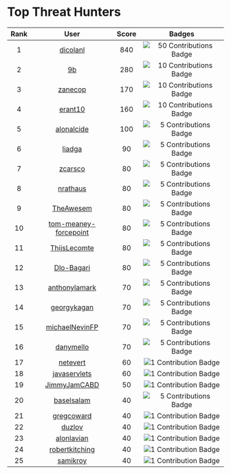 # Top Threat Hunters 
|Rank|User|Score|Badges|
|:---:|:---:|:---:|:---:|
|1|[dicolanl](https://www.github.com/dicolanl) | 840 | ![50 Contributions Badge](https://sentineltelemetry.blob.core.windows.net/badgeimages/Frame%2027.png)|
|2|[9b](https://www.github.com/9b) | 280 | ![10 Contributions Badge](https://sentineltelemetry.blob.core.windows.net/badgeimages/Frame%2025.png)|
|3|[zanecop](https://www.github.com/zanecop) | 170  | ![10 Contributions Badge](https://sentineltelemetry.blob.core.windows.net/badgeimages/Frame%2025.png)|
|4|[erant10](https://www.github.com/erant10) | 160 | ![10 Contributions Badge](https://sentineltelemetry.blob.core.windows.net/badgeimages/Frame%2025.png)|
|5|[alonalcide](https://www.github.com/alonalcide) | 100 | ![5 Contributions Badge](https://sentineltelemetry.blob.core.windows.net/badgeimages/Frame%2024.png)|
|6|[liadga](https://www.github.com/liadga) | 90 | ![5 Contributions Badge](https://sentineltelemetry.blob.core.windows.net/badgeimages/Frame%2024.png)|
|7|[zcarsco](https://www.github.com/zcarsco) | 80 | ![5 Contributions Badge](https://sentineltelemetry.blob.core.windows.net/badgeimages/Frame%2024.png)|
|8|[nrathaus](https://www.github.com/nrathaus) | 80 | ![5 Contributions Badge](https://sentineltelemetry.blob.core.windows.net/badgeimages/Frame%2024.png)|
|9|[TheAwesem](https://www.github.com/TheAwesem) | 80 | ![5 Contributions Badge](https://sentineltelemetry.blob.core.windows.net/badgeimages/Frame%2024.png)|
|10|[tom-meaney-forcepoint](https://www.github.com/tom-meaney-forcepoint) | 80 | ![5 Contributions Badge](https://sentineltelemetry.blob.core.windows.net/badgeimages/Frame%2024.png)|
|11|[ThijsLecomte](https://www.github.com/ThijsLecomte) | 80 | ![5 Contributions Badge](https://sentineltelemetry.blob.core.windows.net/badgeimages/Frame%2024.png)|
|12|[Dlo-Bagari](https://www.github.com/Dlo-Bagari) | 80 | ![5 Contributions Badge](https://sentineltelemetry.blob.core.windows.net/badgeimages/Frame%2024.png)|
|13|[anthonylamark](https://www.github.com/anthonylamark) | 70 | ![5 Contributions Badge](https://sentineltelemetry.blob.core.windows.net/badgeimages/Frame%2024.png)|
|14|[georgykagan](https://www.github.com/georgykagan) | 70 | ![5 Contributions Badge](https://sentineltelemetry.blob.core.windows.net/badgeimages/Frame%2024.png)|
|15|[michaelNevinFP](https://www.github.com/michaelNevinFP) | 70 | ![5 Contributions Badge](https://sentineltelemetry.blob.core.windows.net/badgeimages/Frame%2024.png)|
|16|[danymello](https://www.github.com/danymello) | 70 | ![5 Contributions Badge](https://sentineltelemetry.blob.core.windows.net/badgeimages/Frame%2024.png)|
|17|[netevert](https://www.github.com/netevert) | 60 | ![1 Contribution Badge](https://sentineltelemetry.blob.core.windows.net/badgeimages/Frame%2023.png)|
|18|[javaservlets](https://www.github.com/javaservlets) | 60 | ![1 Contribution Badge](https://sentineltelemetry.blob.core.windows.net/badgeimages/Frame%2023.png)|
|19|[JimmyJamCABD](https://www.github.com/JimmyJamCABD) | 50 | ![1 Contribution Badge](https://sentineltelemetry.blob.core.windows.net/badgeimages/Frame%2023.png)|
|20|[baselsalam](https://www.github.com/baselsalam) | 40 | ![5 Contributions Badge](https://sentineltelemetry.blob.core.windows.net/badgeimages/Frame%2024.png)|
|21|[gregcoward](https://www.github.com/gregcoward) | 40 | ![1 Contribution Badge](https://sentineltelemetry.blob.core.windows.net/badgeimages/Frame%2023.png)|
|22|[duzlov](https://www.github.com/duzlov) | 40 | ![1 Contribution Badge](https://sentineltelemetry.blob.core.windows.net/badgeimages/Frame%2023.png)|
|23|[alonlavian](https://www.github.com/alonlavian) | 40 | ![1 Contribution Badge](https://sentineltelemetry.blob.core.windows.net/badgeimages/Frame%2023.png)|
|24|[robertkitching](https://www.github.com/robertkitching) | 40 | ![1 Contribution Badge](https://sentineltelemetry.blob.core.windows.net/badgeimages/Frame%2023.png)|
|25|[samikroy](https://www.github.com/samikroy) | 40 | ![1 Contribution Badge](https://sentineltelemetry.blob.core.windows.net/badgeimages/Frame%2023.png)|